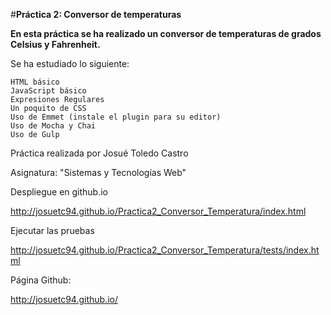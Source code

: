 #**Práctica 2: Conversor de temperaturas**

**En esta práctica se ha realizado un conversor de temperaturas de grados Celsius y Fahrenheit.**

Se ha estudiado lo siguiente:

    HTML básico
    JavaScript básico
    Expresiones Regulares
    Un poquito de CSS
    Uso de Emmet (instale el plugin para su editor)
    Uso de Mocha y Chai
    Uso de Gulp

Práctica realizada por Josué Toledo Castro

Asignatura: "Sistemas y Tecnologías Web"

Despliegue en github.io

   http://josuetc94.github.io/Practica2_Conversor_Temperatura/index.html

Ejecutar las pruebas

   http://josuetc94.github.io/Practica2_Conversor_Temperatura/tests/index.html

Página Github:

   http://josuetc94.github.io/
